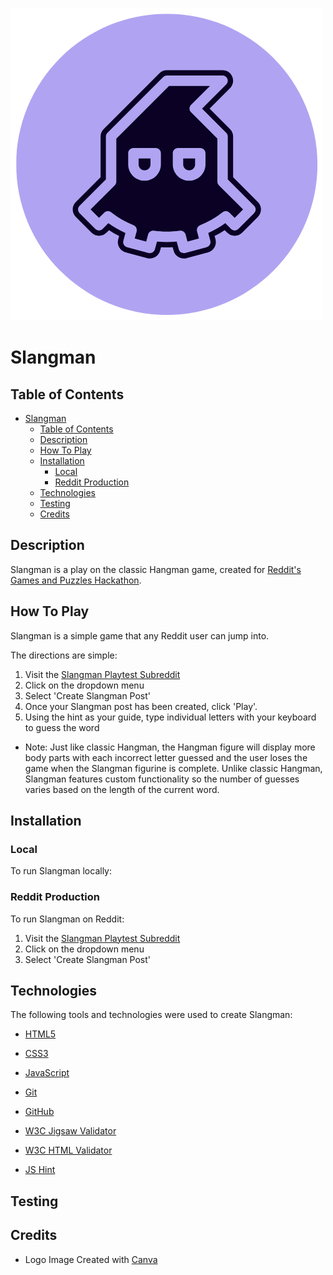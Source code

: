 ![Slangman Logo](assets/slangman.png)

# Slangman

## Table of Contents
- [Slangman](#slangman)
  - [Table of Contents](#table-of-contents)
  - [Description](#description)
  - [How To Play](#how-to-play)
  - [Installation](#installation)
    - [Local](#local)
    - [Reddit Production](#reddit-production)
  - [Technologies](#technologies)
  - [Testing](#testing)
  - [Credits](#credits)

## Description

Slangman is a play on the classic Hangman game, created for [Reddit's Games and Puzzles Hackathon](https://redditgamesandpuzzles.devpost.com/).

## How To Play

Slangman is a simple game that any Reddit user can jump into. 

The directions are simple:

1. Visit the [Slangman Playtest Subreddit](https://www.reddit.com/r/playtest_404/)
2. Click on the dropdown menu
3. Select 'Create Slangman Post'
4. Once your Slangman post has been created, click 'Play'.
5. Using the hint as your guide, type individual letters with your keyboard to guess the word

- Note: Just like classic Hangman, the Hangman figure will display more body parts with each incorrect letter guessed and the user loses the game when the Slangman figurine is complete. Unlike classic Hangman, Slangman features custom functionality so the number of guesses varies based on the length of the current word.

## Installation

### Local

To run Slangman locally:

### Reddit Production

To run Slangman on Reddit:

1. Visit the [Slangman Playtest Subreddit](https://www.reddit.com/r/playtest_404/)
2. Click on the dropdown menu
3. Select 'Create Slangman Post'


## Technologies

The following tools and technologies were used to create Slangman:

- [HTML5](https://developer.mozilla.org/en-US/docs/Glossary/HTML5)

- [CSS3](https://developer.mozilla.org/en-US/docs/Web/CSS)
  
- [JavaScript](https://developer.mozilla.org/en-US/docs/Web/JavaScript)

- [Git](https://git-scm.com/doc)

- [GitHub](https://github.com)

- [W3C Jigsaw Validator](https://jigsaw.w3.org/css-validator/)

- [W3C HTML Validator](https://validator.w3.org/)

- [JS Hint](https://jshint.com/)

## Testing 


## Credits
- Logo Image Created with [Canva](https://www.canva.com/)